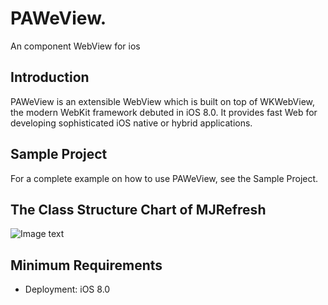 # PAWeView.     
An component WebView for ios 
## Introduction
PAWeView is an extensible WebView which is built on top of WKWebView, the modern WebKit framework debuted in iOS 8.0. It provides fast Web  for developing sophisticated iOS native or hybrid applications.
## Sample Project
For a complete example on how to use PAWeView, see the Sample Project.
## The Class Structure Chart of MJRefresh
![Image text](https://raw.github.com/llyouss/repositpry/master/PAWebView/Image/PAWebView.png)
## Minimum Requirements
 - Deployment: iOS 8.0


